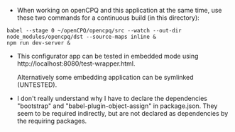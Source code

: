 
- When working on openCPQ and this application at the same time, use
  these two commands for a continuous build (in this directory):

```
babel --stage 0 ~/openCPQ/opencpq/src --watch --out-dir node_modules/opencpq/dst --source-maps inline &
npm run dev-server &
```

- This configurator app can be tested in embedded mode using
  http://localhost:8080/test-wrapper.html.

  Alternatively some embedding application can be symlinked (UNTESTED).



- I don't really understand why I have to declare the dependencies
  "bootstrap" and "babel-plugin-object-assign" in package.json.  They
  seem to be required indirectly, but are not declared as dependencies
  by the requiring packages.
